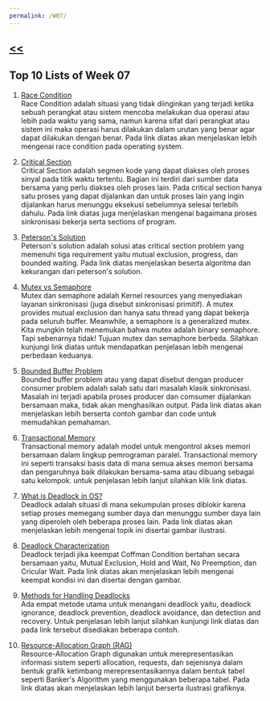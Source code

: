 ```yaml
---
permalink: /W07/
---
```

## [<<](../)

## Top 10 Lists of Week 07
1. [Race Condition](https://searchstorage.techtarget.com/definition/race-condition)<br>
Race Condition adalah situasi yang tidak diinginkan yang terjadi ketika sebuah perangkat atau sistem mencoba melakukan dua operasi atau lebih pada waktu yang sama, namun karena sifat dari perangkat atau sistem ini maka operasi harus dilakukan dalam urutan yang benar agar dapat dilakukan dengan benar. Pada link diatas akan menjelaskan lebih mengenai race condition pada operating system.

2. [Critical Section](https://www.guru99.com/process-synchronization.html)<br>
Critical Section adalah segmen kode yang dapat diakses oleh proses sinyal pada titik waktu tertentu. Bagian ini terdiri dari sumber data bersama yang perlu diakses oleh proses lain. Pada critical section hanya satu proses yang dapat dijalankan dan untuk proses lain yang ingin dijalankan harus menunggu eksekusi sebelumnya selesai terlebih dahulu. Pada link diatas juga menjelaskan mengenai bagaimana proses sinkronisasi bekerja serta sections of program.

3. [Peterson's Solution](https://www.geeksforgeeks.org/introduction-of-process-synchronization/)<br>
Peterson's solution adalah solusi atas critical section problem yang memenuhi tiga requirement yaitu mutual exclusion, progress, dan bounded waiting. Pada link diatas menjelaskan beserta algoritma dan kekurangan dari peterson's solution.

4. [Mutex vs Semaphore](https://www.geeksforgeeks.org/mutex-vs-semaphore/)<br>
Mutex dan semaphore adalah Kernel resources yang menyediakan layanan sinkronisasi (juga disebut sinkronisasi primitif). A mutex provides mutual exclusion dan hanya satu thread yang dapat bekerja pada seluruh buffer. Meanwhile, a semaphore is a generalized mutex. Kita mungkin telah menemukan bahwa mutex adalah binary semaphore. Tapi sebenarnya tidak! Tujuan mutex dan semaphore berbeda. Silahkan kunjungi link diatas untuk mendapatkan penjelasan lebih mengenai perbedaan keduanya.

5. [Bounded Buffer Problem](https://www.studytonight.com/operating-system/bounded-buffer)<br>
Bounded buffer problem atau yang dapat disebut dengan producer consumer problem adalah salah satu dari masalah klasik sinkronisasi. Masalah ini terjadi apabila proses producer dan comsumer dijalankan bersamaan maka, tidak akan menghasilkan output. Pada link diatas akan menjelaskan lebih berserta contoh gambar dan code untuk memudahkan pemahaman.

6. [Transactional Memory](https://www.ibm.com/support/knowledgecenter/en/SS2MB5_14.1.0/com.ibm.xlf141.bg.doc/proguide/bg_tm_concept.html)<br>
Transactional memory adalah model untuk mengontrol akses memori bersamaan dalam lingkup pemrograman paralel. Transactional memory ini seperti transaksi basis data di mana semua akses memori bersama dan pengaruhnya baik dilakukan bersama-sama atau dibuang sebagai satu kelompok. untuk penjelasan lebih lanjut silahkan klik link diatas.

7. [What is Deadlock in OS?](https://www.geeksforgeeks.org/introduction-of-deadlock-in-operating-system/)<br>
Deadlock adalah situasi di mana sekumpulan proses diblokir karena setiap proses memegang sumber daya dan menunggu sumber daya lain yang diperoleh oleh beberapa proses lain. Pada link diatas akan menjelaskan lebih mengenai topik ini disertai gambar ilustrasi.

8. [Deadlock Characterization](https://www.tutorialspoint.com/deadlock-characterization)<br>
Deadlock terjadi jika keempat Coffman Condition bertahan secara bersamaan yaitu, Mutual Exclusion, Hold and Wait, No Preemption, dan Cricular Wait. Pada link diatas akan menjelaskan lebih mengenai keempat kondisi ini dan disertai dengan gambar.

9. [Methods for Handling Deadlocks](https://www.includehelp.com/operating-systems/deadlock-and-method-for-handling-deadlock.aspx)<br>
Ada empat metode utama untuk menangani deadlock yaitu, deadlock ignorance, deadlock prevention, deadlock avoidance, dan detection and recovery. Untuk penjelasan lebih lanjut silahkan kunjungi link diatas dan pada link tersebut disediakan beberapa contoh.

10. [Resource-Allocation Graph (RAG)](https://www.geeksforgeeks.org/resource-allocation-graph-rag-in-operating-system/)<br>
Resource-Allocation Graph digunakan untuk merepresentasikan informasi sistem seperti allocation, requests, dan sejenisnya dalam bentuk grafik ketimbang merepresentasikannya dalam bentuk tabel seperti Banker's Algorithm yang menggunakan beberapa tabel. Pada link diatas akan menjelaskan lebih lanjut berserta ilustrasi grafiknya.
